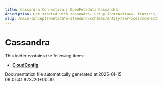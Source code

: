 ```yaml
---
title: Cassandra Connection | OpenMetadata Cassandra
description: Get started with cassandra. Setup instructions, features, and configuration details inside.
slug: /main-concepts/metadata-standard/schemas/entity/services/connections/database/cassandra
---
```


# Cassandra

This folder contains the following items:

- [**CloudConfig**](/main-concepts/metadata-standard/schemas/entity/services/connections/database/cassandra/cloudconfig)


Documentation file automatically generated at 2025-01-15 09:05:41.923720+00:00.

